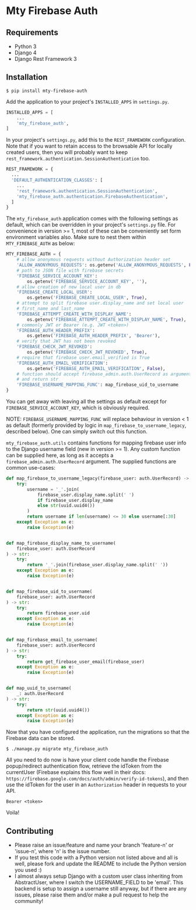 # Mty Firebase Auth

## Requirements

* Python 3
* Django 4
* Django Rest Framework 3 

## Installation

```
$ pip install mty-firebase-auth
```

Add the application to your project's `INSTALLED_APPS` in `settings.py`.

```python
INSTALLED_APPS = [
    ...
    'mty_firebase_auth',
]
```

In your project's `settings.py`, add this to the `REST_FRAMEWORK` configuration. Note that if you want to retain access to the browsable API for locally created users, then you will probably want to keep `rest_framework.authentication.SessionAuthentication` too.


```python
REST_FRAMEWORK = {
  ...
  'DEFAULT_AUTHENTICATION_CLASSES': [
    ...
    'rest_framework.authentication.SessionAuthentication',
    'mty_firebase_auth.authentication.FirebaseAuthentication',
  ]
}
```


The `mty_firebase_auth` application comes with the following settings as default, which can be overridden in your project's `settings.py` file. For convenience in version >= 1, most of these can be conveniently set form environment variables also. Make sure to nest them within `MTY_FIREBASE_AUTH` as below:


```python
MTY_FIREBASE_AUTH = {
    # allow anonymous requests without Authorization header set
    'ALLOW_ANONYMOUS_REQUESTS': os.getenv('ALLOW_ANONYMOUS_REQUESTS', False),
    # path to JSON file with firebase secrets
    'FIREBASE_SERVICE_ACCOUNT_KEY':
        os.getenv('FIREBASE_SERVICE_ACCOUNT_KEY', ''),
    # allow creation of new local user in db
    'FIREBASE_CREATE_LOCAL_USER':
        os.getenv('FIREBASE_CREATE_LOCAL_USER', True),
    # attempt to split firebase user.display_name and set local user
    # first_name and last_name
    'FIREBASE_ATTEMPT_CREATE_WITH_DISPLAY_NAME':
        os.getenv('FIREBASE_ATTEMPT_CREATE_WITH_DISPLAY_NAME', True),
    # commonly JWT or Bearer (e.g. JWT <token>)
    'FIREBASE_AUTH_HEADER_PREFIX':
        os.getenv('FIREBASE_AUTH_HEADER_PREFIX', 'Bearer'),
    # verify that JWT has not been revoked
    'FIREBASE_CHECK_JWT_REVOKED':
        os.getenv('FIREBASE_CHECK_JWT_REVOKED', True),
    # require that firebase user.email_verified is True
    'FIREBASE_AUTH_EMAIL_VERIFICATION':
        os.getenv('FIREBASE_AUTH_EMAIL_VERIFICATION', False),
    # function should accept firebase_admin.auth.UserRecord as argument
    # and return str
    'FIREBASE_USERNAME_MAPPING_FUNC': map_firebase_uid_to_username
}
```

You can get away with leaving all the settings as default except for `FIREBASE_SERVICE_ACCOUNT_KEY`, which is obviously required.

NOTE: `FIREBASE_USERNAME_MAPPING_FUNC` will replace behaviour in version < 1 as default (formerly provided by logic in `map_firebase_to_username_legacy`, described below). One can simply switch out this function.

`mty_firebase_auth.utils` contains functions for mapping firebase user info to the Django username field (new in version >= 1). Any custom function can be supplied here, as long as it accepts a `firebase_admin.auth.UserRecord` argument. The supplied functions are common use-cases:

```python
def map_firebase_to_username_legacy(firebase_user: auth.UserRecord) -> str:
    try:
        username = '_'.join(
            firebase_user.display_name.split(' ')
            if firebase_user.display_name
            else str(uuid.uuid4())
        )
        return username if len(username) <= 30 else username[:30]
    except Exception as e:
        raise Exception(e)


def map_firebase_display_name_to_username(
    firebase_user: auth.UserRecord
) -> str:
    try:
        return '_'.join(firebase_user.display_name.split(' '))
    except Exception as e:
        raise Exception(e)


def map_firebase_uid_to_username(
    firebase_user: auth.UserRecord
) -> str:
    try:
        return firebase_user.uid
    except Exception as e:
        raise Exception(e)


def map_firebase_email_to_username(
    firebase_user: auth.UserRecord
) -> str:
    try:
        return get_firebase_user_email(firebase_user)
    except Exception as e:
        raise Exception(e)


def map_uuid_to_username(
    _: auth.UserRecord
) -> str:
    try:
        return str(uuid.uuid4())
    except Exception as e:
        raise Exception(e)
```

Now that you have configured the application, run the migrations so that the Firebase data can be stored.

```
$ ./manage.py migrate mty_firebase_auth
```

All you need to do now is have your client code handle the Firebase popup/redirect authentication flow, retrieve the idToken from the currentUser (Firebase explains this flow well in their docs: `https://firebase.google.com/docs/auth/admin/verify-id-tokens`), and then use the idToken for the user in an `Authorization` header in requests to your API.

```
Bearer <token>
```

Voila!

## Contributing

* Please raise an issue/feature and name your branch 'feature-n' or 'issue-n', where 'n' is the issue number.
* If you test this code with a Python version not listed above and all is well, please fork and update the README to include the Python version you used :)
* I almost always setup Django with a custom user class inheriting from AbstractUser, where I switch the USERNAME_FIELD to be 'email'. This backend is setup to assign a username still anyway, but if there are any issues, please raise them and/or make a pull request to help the community!
